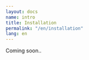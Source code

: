 ```yaml
---
layout: docs
name: intro
title: Installation
permalink: "/en/installation"
lang: en
---
```


Coming soon..